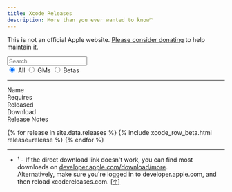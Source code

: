 ```yaml
---
title: Xcode Releases
description: More than you ever wanted to know™
---
```


<script type="text/javascript">
{% include xcodereleases.js %}
</script>

This is not an official Apple website. [Please consider donating](https://paypal.me/XcodeReleases) to help maintain it.

<div class="centered" style="width: 50%">
<div id="search-beta">
  <input type="search" id="filter-text" oninput="filter()" placeholder="Search"/>
  <br />
  <div id="release-filter" class="column-wrapper">
  <input type="radio" name="filter-release" id="filter-all" value="" checked  onchange="filter()" />
  <label class="column" for="filter-all">All</label>
  
  <input type="radio" name="filter-release" id="filter-gm" value="gm" onchange="filter()" />
  <label class="column" for="filter-gm">GMs</label>
  
  <input type="radio" name="filter-release" id="filter-beta" value="beta" onchange="filter()" />
  <label class="column" for="filter-beta">Betas</label>
  </div>
</div>
</div>

---
  
<div class="column-wrapper">
  <div class="column header">Name</div>
  <div class="column header">Requires</div>
  <div class="column header">Released</div>
  <div class="column header">Download</div>
  <div class="column header">Release Notes</div>
</div>
  
{% for release in site.data.releases %}
  {% include xcode_row_beta.html release=release %}
{% endfor %}

---

<ul>
  <li><a name="fn1"></a>¹ - If the direct download link doesn't work, you can find most downloads on <a href="https://developer.apple.com/download/more">developer.apple.com/download/more</a>.<br />Alternatively, make sure you're logged in to developer.apple.com, and then reload xcodereleases.com. <a href="#ret-fn1">[↑]</a></li>
</ul>
